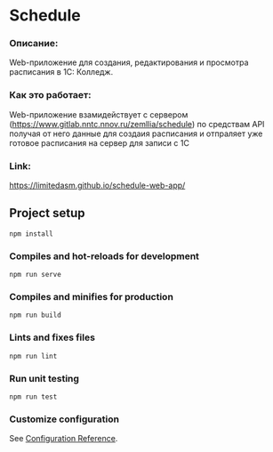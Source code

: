# Schedule

### Описание:
Web-приложение для создания, редактирования и просмотра расписания в 1С: Колледж.

### Как это работает:
Web-приложение взамидействует с сервером (https://www.gitlab.nntc.nnov.ru/zemllia/schedule) 
по средствам API получая от него данные для создаия расписания и отпраляет уже готовое расписания на сервер для записи с 1С

### Link: 
https://limitedasm.github.io/schedule-web-app/

## Project setup
```
npm install
```

### Compiles and hot-reloads for development
```
npm run serve
```

### Compiles and minifies for production
```
npm run build
```

### Lints and fixes files
```
npm run lint
```

### Run unit testing
```
npm run test
```


### Customize configuration
See [Configuration Reference](https://cli.vuejs.org/config/).
